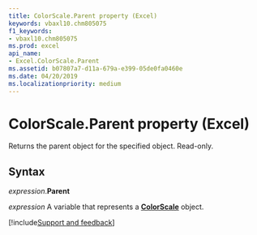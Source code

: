 ```yaml
---
title: ColorScale.Parent property (Excel)
keywords: vbaxl10.chm805075
f1_keywords:
- vbaxl10.chm805075
ms.prod: excel
api_name:
- Excel.ColorScale.Parent
ms.assetid: b07807a7-d11a-679a-e399-05de0fa0460e
ms.date: 04/20/2019
ms.localizationpriority: medium
---
```



# ColorScale.Parent property (Excel)

Returns the parent object for the specified object. Read-only.


## Syntax

_expression_.**Parent**

_expression_ A variable that represents a **[ColorScale](Excel.ColorScale.md)** object.




[!include[Support and feedback](~/includes/feedback-boilerplate.md)]